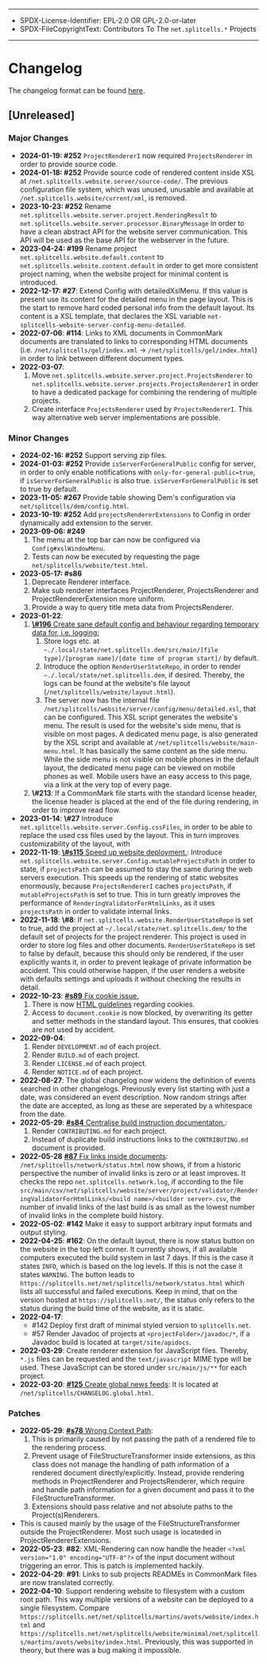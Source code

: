 ----
* SPDX-License-Identifier: EPL-2.0 OR GPL-2.0-or-later
* SPDX-FileCopyrightText: Contributors To The `net.splitcells.*` Projects
----
# Changelog
The changelog format can be found [here](../../src/main/md/net/splitcells/network/guidelines/changelog.md).

## [Unreleased]
### Major Changes
* **2024-01-19: \#252** `ProjectRendererI` now required `ProjectsRenderer` in order to provide source code.
* **2024-01-18: \#252** Provide source code of rendered content inside XSL at `/net.splitcells.website.server/source-code/`.
  The previous configuration file system, which was unused, unusable and available at `/net.splitcells.website/current/xml`,
  is removed.
* **2023-10-23: \#252** Rename `net.splitcells.website.server.project.RenderingResult`
    to `net.splitcells.website.server.processor.BinaryMessage` in order to have a clean abstract API
    for the website server communication.
    This API will be used as the base API for the webserver in the future.
* **2023-04-24: \#199** Rename project `net.splitcells.website.default.content`
  to `net.splitcells.website.content.default` in order to get more consistent project naming,
  when the website project for minimal content is introduced.
* **2022-12-17: \#27**: Extend Config with detailedXslMenu.
  If this value is present use its content for the detailed menu in the page layout.
  This is the start to remove hard coded personal info from the default layout.
  Its content is a XSL template, that declares the XSL variable `net-splitcells-website-server-config-menu-detailed`.
* **2022-07-06**: **\#114**: Links to XML documents in CommonMark documents are translated to links to corresponding HTML documents
  (i.e. `/net/splitcells/gel/index.xml` -> `/net/splitcells/gel/index.html`)
  in order to link between different document types.
* **2022-03-07**:
  1. Move `net.splitcells.website.server.project.ProjectsRenderer`
     to `net.splitcells.website.server.projects.ProjectsRendererI` in order to
     have a dedicated package for combining the rendering of multiple projects.
  2. Create interface `ProjectsRenderer` used by `ProjectsRendererI`.
     This way alternative web server implementations are possible.
### Minor Changes
* **2024-02-16: \#252** Support serving zip files.
* **2024-01-03: \#252** Provide `isServerForGeneralPublic` config for server,
    in order to only enable notifications with `only-for-general-public=true`,
    if `isServerForGeneralPublic` is also true.
    `isServerForGeneralPublic` is set to true by default.
* **2023-11-05: \#267** Provide table showing Dem's configuration via `net/splitcells/dem/config.html`.
* **2023-10-19: \#252** Add `projectsRendererExtensions` to Config in order dynamically add extension to the server.
* **2023-09-06: \#249**
    1. The menu at the top bar can now be configured via `Config#xslWindowMenu`.
    2. Tests can now be executed by requesting the page `net/splitcells/website/test.html`. 
* **2023-05-17: \#s86**
  1. Deprecate Renderer interface.
  2. Make sub renderer interfaces ProjectRenderer, ProjectsRenderer and ProjectRendererExtension more uniform.
  3. Provide a way to query title meta data from ProjectsRenderer.
* **2023-01-22**:
  1. [**\\#196** Create sane default config and behaviour regarding temporary data for, i.e. logging:](https://github.com/www-splitcells-net/net.splitcells.network/issues/196)
     1. Store logs etc. at `~./.local/state/net.splitcells.dem/src/main/[file type]/[program name]/[date time of program start]/` by default.
     2. Introduce the option `RenderUserStateRepo`, in order to render `~./.local/state/net.splitcells.dem`, if desired.
        Thereby, the logs can be found at the website's file layout (`/net/splitcells/website/layout.html`).
     3. The server now has the internal file `/net/splitcells/website/server/config/menu/detailed.xsl`,
        that can be configured.
        This XSL script generates the website's menu.
        The result is used for the website's side menu, that is visible on most pages.
        A dedicated menu page, is also generated by the XSL script and available at `/net/splitcells/website/main-menu.html`.
        It has basically the same content as the side menu.
        While the side menu is not visible on mobile phones in the default layout,
        the dedicated menu page can be viewed on mobile phones as well.
        Mobile users have an easy access to this page, via a link at the very top of every page.
   2. **\\#213**: If a CommonMark file starts with the standard license header,
      the license header is placed at the end of the file during rendering,
      in order to improve read flow.
* **2023-01-14**: **\\#27** Introduce `net.splitcells.website.server.Config.cssFiles`,
  in order to be able to replace the used css files used by the layout.
  This in turn improves customizability of the layout, with 
* **2022-11-19**: [**\\#s115** Speed up website deployment.](https://todo.sr.ht/~splitcells-net/net.splitcells.network/115):
  Introduce `net.splitcells.website.server.Config.mutableProjectsPath` in order to state,
  if `projectsPath` can be assumed to stay the same during the web servers execution.
  This speeds up the rendering of static websites enormously,
  because `ProjectsRendererI` caches `projectsPath`, if `mutableProjectsPath` is set to true.
  This in turn greatly improves the performance of `RenderingValidatorForHtmlLinks`,
  as it uses `projectsPath` in order to validate internal links.
* **2022-11-18**: **\\#8**: If `net.splitcells.website.RenderUserStateRepo` is set to true,
  add the project at `~/.local/state/net.splitcells.dem/` to the default set of projects for the project renderer.
  This project is used in order to store log files and other documents.
  `RenderUserStateRepo` is set to false by default,
  because this should only be rendered, if the user explicitly wants it,
  in order to prevent leakage of private information be accident.
  This could otherwise happen,
  if the user renders a website with defaults settings and
  uploads it without checking the results in detail.
* **2022-10-23**: [**\#s89** Fix cookie issue.](https://todo.sr.ht/~splitcells-net/net.splitcells.network/89)
  1. There is now [HTML guidelines](https://splitcells.net/net/splitcells/network/guidelines/html.html) regarding cookies.
  2. Access to `document.cookie` is now blocked, by overwriting its getter and setter methods in the standard layout.
     This ensures, that cookies are not used by accident.
* **2022-09-04**:
  1. Render `DEVELOPMENT.md` of each project.
  2. Render `BUILD.md` of each project.
  3. Render `LICENSE.md` of each project.
  4. Render `NOTICE.md` of each project.
* **2022-08-27**: The global changelog now widens the definition of events searched in other changelogs.
  Previously every list starting with just a date, was considered an event description.
  Now random strings after the date are accepted, as long as these are seperated by a whitespace from the date.
* **2022-05-29**: [**\#s84** Centralise build instruction documentaton.](https://todo.sr.ht/~splitcells-net/net.splitcells.network/84):
  1. Render `CONTRIBUTING.md` for each project.
  2. Instead of duplicate build instructions links to the `CONTRIBUTING.md` document is provided.
* **2022-05-28** [**\#87** Fix links inside documents](https://github.com/www-splitcells-net/net.splitcells.network/issues/87):
  `/net/splitcells/network/status.html` now shows, if from a historic perspective the number of invalid links is zero or at least improves.
  It checks the repo `net.splitcells.network.log`,
  if according to the file `src/main/csv/net/splitcells/website/server/project/validator/RenderingValidatorForHtmlLinks/<build name>/<builder server>.csv`,
  the number of invalid links of the last build is as small as the lowest number of invalid links in the complete build history.
* **2022-05-02**: **\#142** Make it easy to support arbitrary input formats and output styling.
* **2022-04-25**: **\#162**: On the default layout,
  there is now status button on the website in the top left corner.
  It currently shows, if all available computers executed the build system in last 7 days.
  If this is the case it states `INFO`, which is based on the log levels.
  If this is not the case it states `WARNING`.
  The button leads to `https://splitcells.net/net/splitcells/network/status.html` which lists all successful
  and failed executions.
  Keep in mind, that on the version hosted at `https://splitcells.net/`,
  the status only refers to the status during the build time of the website, as it is static.
* **2022-04-17**:
  * \#142 Deploy first draft of minimal styled version to `splitcells.net`.
  * \#57 Render Javadoc of projects at `<projectFolder>/javadoc/*`,
    if a Javadoc build is located at `target/site/apidocs`.
* **2022-03-29**: Create renderer extension for JavaScript files.
  Thereby, `*.js` files can be requested and the `text/javascript` MIME type
  will be used.
  These JavaScript can be stored under `src/main/js/**` for each project.
* **2022-03-20**:
  [**\#125** Create global news feeds](https://github.com/www-splitcells-net/net.splitcells.network/issues/125):
  It is located at `/net/splitcells/CHANGELOG.global.html`.
### Patches
* **2022-05-29**: [**\#s78** Wrong Context Path](https://todo.sr.ht/~splitcells-net/net.splitcells.network/78):
  1. This is primarily caused by not passing the path of a rendered file to the rendering process.
  2. Prevent usage of FileStructureTransformer inside extensions, as this class does not manage the handling of path information of a rendered document directly/explicitly.
     Instead, provide rendering methods in ProjectRenderer and ProjectsRenderer, which require and handle path information for a given document and pass it to the FileStructureTransformer.
  3. Extensions should pass relative and not absolute paths to the Project(s)Renderers.
* This is caused mainly by the usage of the FileStructureTransformer outside the ProjectRenderer. Most such usage is locateded in ProjectRendererExtensions.
* **2022-05-23**: **\#82**: XML-Rendering can now handle the header `<?xml version="1.0" encoding="UTF-8"?>` of the input document without triggering an error.
  This is patch is implemented hackily.
* **2022-04-29**: **\#91**: Links to sub projects READMEs in CommonMark files are now translated correctly.
* **2022-04-10**: Support rendering website to filesystem with a custom root path.
  This way multiple versions of a website can be deployed to a single filesystem.
  Compare `https://splitcells.net/net/splitcells/martins/avots/website/index.html`
  and `https://splitcells.net/net/splitcells/website/minimal/net/splitcells/martins/avots/website/index.html`.
  Previously, this was supported in theory,
  but there was a bug making it impossible.
